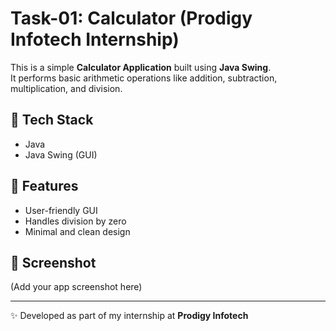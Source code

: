 # Task-01: Calculator (Prodigy Infotech Internship)

This is a simple **Calculator Application** built using **Java Swing**.  
It performs basic arithmetic operations like addition, subtraction, multiplication, and division.

## 🔹 Tech Stack
- Java
- Java Swing (GUI)

## 🔹 Features
- User-friendly GUI
- Handles division by zero
- Minimal and clean design

## 📸 Screenshot
(Add your app screenshot here)

---
✨ Developed as part of my internship at **Prodigy Infotech**
